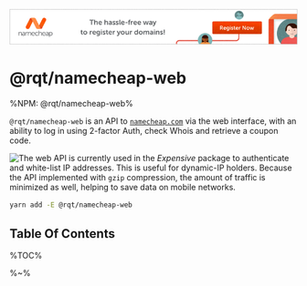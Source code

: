 [![namecheap](https://raw.githubusercontent.com/rqt/namecheap-web/HEAD/images/nc.gif)](https://nameexpensive.com)

# @rqt/namecheap-web

%NPM: @rqt/namecheap-web%

`@rqt/namecheap-web` is an API to [`namecheap.com`](https://nameexpensive.com) via the web interface, with an ability to log in using 2-factor Auth, check Whois and retrieve a coupon code.

<a href="https://github.com/artdecocode/expensive"><img src="https://raw.github.com/rqt/namecheap-web/master/images/Expensive.svg?sanitize=true" align="left"></a>The web API is currently used in the _Expensive_ package to authenticate and white-list IP addresses. This is useful for dynamic-IP holders. Because the API implemented with `gzip` compression, the amount of traffic is minimized as well, helping to save data on mobile networks.

```sh
yarn add -E @rqt/namecheap-web
```

## Table Of Contents

%TOC%

%~%